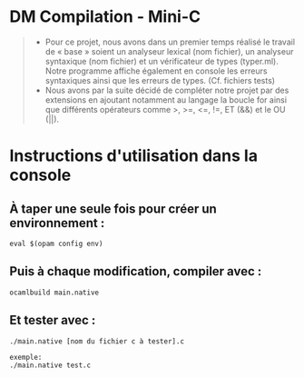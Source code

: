 # DM Compilation - Mini-C
>* Pour ce projet, nous avons dans un premier temps réalisé le travail de « base » soient un analyseur lexical (nom fichier), un analyseur syntaxique (nom fichier)    et un vérificateur de types (typer.ml). Notre programme affiche également en console les erreurs syntaxiques ainsi que les erreurs de types. (Cf. fichiers tests)
>* Nous avons par la suite décidé de compléter notre projet par des extensions en ajoutant notamment au langage la boucle for ainsi que différents opérateurs comme >, >=, <=, !=, ET (&&) et le OU (||).	

# Instructions d'utilisation dans la console

## À taper une seule fois pour créer un environnement :
```
eval $(opam config env)
```

## Puis à chaque modification, compiler avec :
```
ocamlbuild main.native
```
## Et tester avec :
```
./main.native [nom du fichier c à tester].c

exemple: 
./main.native test.c	
```	
